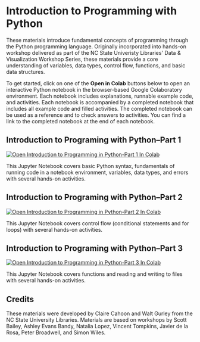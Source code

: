 # Introduction to Programming with Python

These materials introduce fundamental concepts of programming through the Python programming language. Originally incorporated into hands-on workshop delivered as part of the NC State Univeristy Libraries' Data & Visualization Workshop Series, these materials provide a core understanding of variables, data types, control flow, functions, and basic data structures.

To get started, click on one of the **Open in Colab** buttons below to open an interactive Python notebook in the browser-based Google Colaboratory environment. Each notebook includes explanations, runnable example code, and activities. Each notebook is accompanied by a completed notebook that includes all example code and filled activities. The completed notebook can be used as a reference and to check answers to activities. You can find a link to the completed notebook at the end of each notebook.

## Introduction to Programing with Python–Part 1

[![Open Introduction to Programming in Python-Part 1 In Colab](https://colab.research.google.com/assets/colab-badge.svg)](https://colab.research.google.com/github/ncsu-libraries-data-vis/introduction-to-programming-with-python/blob/main/Introduction_to_Programming_with_Python_1.ipynb)

This Jupyter Notebook covers basic Python syntax, fundamentals of running code in a notebook environment, variables, data types, and errors with several hands-on activities.

## Introduction to Programing with Python–Part 2

[![Open Introduction to Programming in Python-Part 2 In Colab](https://colab.research.google.com/assets/colab-badge.svg)](https://colab.research.google.com/github/ncsu-libraries-data-vis/introduction-to-programming-with-python/blob/main/Introduction_to_Programming_with_Python_2.ipynb)

This Jupyter Notebook covers control flow (conditional statements and for loops) with several hands-on activities.

## Introduction to Programing with Python–Part 3

[![Open Introduction to Programming in Python-Part 3 In Colab](https://colab.research.google.com/assets/colab-badge.svg)](https://colab.research.google.com/github/ncsu-libraries-data-vis/introduction-to-programming-with-python/blob/main/Introduction_to_Programming_with_Python_3.ipynb)

This Jupyter Notebook covers functions and reading and writing to files with several hands-on activities.

## Credits

These materials were developed by Claire Cahoon and Walt Gurley from the NC State University Libraries. Materials are based on workshops by Scott Bailey, Ashley Evans Bandy, Natalia Lopez, Vincent Tompkins, Javier de la Rosa, Peter Broadwell, and Simon Wiles.
